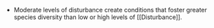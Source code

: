 - Moderate levels of disturbance create conditions that foster greater species diversity than low or high levels of [[Disturbance]].